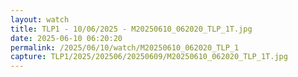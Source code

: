 ```yaml
---
layout: watch
title: TLP1 - 10/06/2025 - M20250610_062020_TLP_1T.jpg
date: 2025-06-10 06:20:20
permalink: /2025/06/10/watch/M20250610_062020_TLP_1
capture: TLP1/2025/202506/20250609/M20250610_062020_TLP_1T.jpg
---
```

